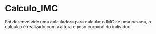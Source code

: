# Calculo_IMC
Foi desenvolvido uma calculadora para calcular o IMC de uma pessoa, o calculoo é realizado com a altura e peso corporal do individuo.  
